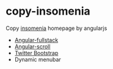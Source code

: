 copy-insomenia
==============

Copy [insomenia](http://www.insomenia.com/) homepage by angularjs

* [Angular-fullstack](https://www.npmjs.org/package/generator-angular-fullstack)
* [Angular-scroll](https://github.com/durated/angular-scroll)
* [Twitter Bootstrap](http://getbootstrap.com)
* Dynamic menubar

